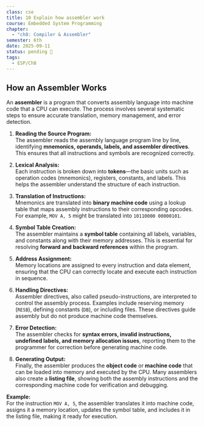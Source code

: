```yaml
---
class: cse
title: 10 Explain how assembler work
course: Embedded System Programming
chapter:
  - "ch8: Compiler & Assembler"
semester: 6th
date: 2025-09-11
status: pending 🛑
tags:
  - ESP/Ch8
---
```

## How an Assembler Works

An **assembler** is a program that converts assembly language into machine code that a CPU can execute. The process involves several systematic steps to ensure accurate translation, memory management, and error detection.

1. **Reading the Source Program:**  
    The assembler reads the assembly language program line by line, identifying **mnemonics, operands, labels, and assembler directives**. This ensures that all instructions and symbols are recognized correctly.
    
2. **Lexical Analysis:**  
    Each instruction is broken down into **tokens**—the basic units such as operation codes (mnemonics), registers, constants, and labels. This helps the assembler understand the structure of each instruction.
    
3. **Translation of Instructions:**  
    Mnemonics are translated into **binary machine code** using a lookup table that maps assembly instructions to their corresponding opcodes. For example, `MOV A, 5` might be translated into `10110000 00000101`.
    
4. **Symbol Table Creation:**  
    The assembler maintains a **symbol table** containing all labels, variables, and constants along with their memory addresses. This is essential for resolving **forward and backward references** within the program.
    
5. **Address Assignment:**  
    Memory locations are assigned to every instruction and data element, ensuring that the CPU can correctly locate and execute each instruction in sequence.
    
6. **Handling Directives:**  
    Assembler directives, also called pseudo-instructions, are interpreted to control the assembly process. Examples include reserving memory (`RESB`), defining constants (`DB`), or including files. These directives guide assembly but do not produce machine code themselves.
    
7. **Error Detection:**  
    The assembler checks for **syntax errors, invalid instructions, undefined labels, and memory allocation issues**, reporting them to the programmer for correction before generating machine code.
    
8. **Generating Output:**  
    Finally, the assembler produces the **object code** or **machine code** that can be loaded into memory and executed by the CPU. Many assemblers also create a **listing file**, showing both the assembly instructions and the corresponding machine code for verification and debugging.
    

**Example:**  
For the instruction `MOV A, 5`, the assembler translates it into machine code, assigns it a memory location, updates the symbol table, and includes it in the listing file, making it ready for execution.